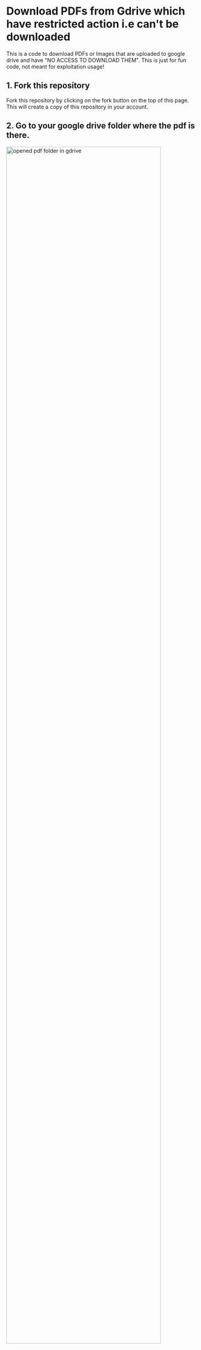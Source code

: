 # Download PDFs from Gdrive which have restricted action i.e can't be downloaded

This is a code to download PDFs or Images that are uploaded to google drive and have "NO ACCESS TO DOWNLOAD THEM". This is just for fun code, not meant for exploitation usage!


## 1. Fork this repository

Fork this repository by clicking on the fork button on the top of this page.
This will create a copy of this repository in your account.

## 2. Go to your google drive folder where the pdf is there.

<img width="90%" src="https://github.com/souraOP/gdrive-pdf-downloader/blob/4325c22101b344c57446caa7ab6e784e9ccadb2e/assets/1.png" alt="opened pdf folder in gdrive" />

## 3. Open the inspect element tool

For Mac User, shortcut is:
```
Command + Option + i
```
For Windows user, shortcut is:
```
Control + Shift + c
```

## 4. Click on the networks tab then select Fetch/XHR

<img width="90%" src="https://github.com/souraOP/gdrive-pdf-downloader/blob/646da0d9a849b60007a122477e270b1198997835/assets/2.png" alt="inspect element window with network tab"/>

### IMP!!: Make sure that inspect element tab is open, then reload the page and instantly open the pdf file

## 5. Click on the size option, to order it from low to high

Make sure that you see some file names as :
```
img?ck=drive.......
```
This type of files are the pages of the pdf.

<img width="50%" src="https://github.com/souraOP/gdrive-pdf-downloader/blob/c5b887523bf900590a1f178702788b50bd586a6e/assets/3.png" alt="check the image file"/>

## 6. Now scroll all the way to the bottom page of the pdf, so that all the pages loads

After that you can see many ```img?ck=drive...``` loads up on the network page

After scrolling all the way to the bottom, wait for 10 or 15 seconds to load up all the files (depending upon your network connectivity).

OR, 

Check how much size it has transferred (if transferred value is almost closed to original value then its done!)

<img width="50%" src="https://github.com/souraOP/gdrive-pdf-downloader/blob/53e62be710e497fdf609f8fb066ba7d7596bdeb4/assets/4.png" alt="check the image file"/>

## 7. Go to the console tab and paste the console.js code there or simply copy it from here.

```
let jspdf = document.createElement("script");
jspdf.onload = function () {
  let pdf = new jsPDF();
  let elements = document.getElementsByTagName("img");
  for (let i in elements) {
    let img = elements[i];
    console.log("add img ", img);
    if (!/^blob:/.test(img.src)) {
      console.log("invalid src");
      continue;
    }
    let can = document.createElement('canvas');
    let con = can.getContext("2d");
    con.imageSmoothingEnabled = false; // added line
    can.width = img.width;
    can.height = img.height;
    con.drawImage(img, 0, 0, img.width, img.height);
    let imgData = can.toDataURL("image/jpeg", 1.0);
    pdf.addImage(imgData, 'JPEG', 0, 0);
    pdf.addPage();
  }
  pdf.save("download.pdf");
};
jspdf.src = 'https://cdnjs.cloudflare.com/ajax/libs/jspdf/1.5.3/jspdf.debug.js';
document.body.appendChild(jspdf);
```
<img width="50%" src="https://github.com/souraOP/gdrive-pdf-downloader/blob/47e9ff2873463619378b7095a0469b76adf004ae/assets/5.png" alt="check the image file"/>

Simply paste the code here and press Enter

## 8. After that all the image files in the pdf will converted into one PDF and automatically downloaded when its done

<img width="50%" src="https://github.com/souraOP/gdrive-pdf-downloader/blob/f2eadaa87b45c7d91b072009660e3c524388940b/assets/6.png" alt="downloaded file"/>

### Make sure that you don't click anywhere else and wait for the code to execute completely!


## 9. Check the download.pdf



Thank You!
from Sourasish Mondal

Please fork this repo and make sure to give it a star!!!!

## Star History

<a href="https://star-history.com/#souraOP/gdrive-pdf-downloader&Date">
 <picture>
   <source media="(prefers-color-scheme: dark)" srcset="https://api.star-history.com/svg?repos=souraOP/gdrive-pdf-downloader&type=Date&theme=dark" />
   <source media="(prefers-color-scheme: light)" srcset="https://api.star-history.com/svg?repos=souraOP/gdrive-pdf-downloader&type=Date" />
   <img alt="Star History Chart" src="https://api.star-history.com/svg?repos=souraOP/gdrive-pdf-downloader&type=Date" />
 </picture>
</a>
